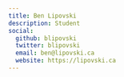 ```yaml
---
title: Ben Lipovski
description: Student
social:
  github: blipovski
  twitter: blipovski
  email: ben@lipovski.ca
  website: https://lipovski.ca
---
```

